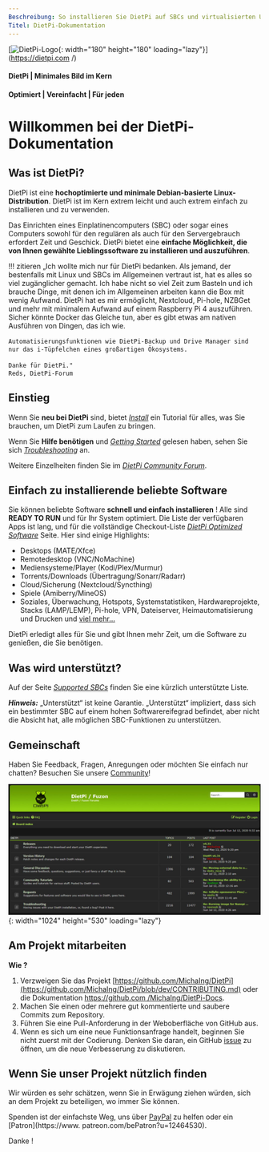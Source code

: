 ```yaml
---
Beschreibung: So installieren Sie DietPi auf SBCs und virtualisierten Umgebungen. Installieren und konfigurieren Sie optimierte Software und vieles mehr.
Titel: DietPi-Dokumentation
---
```


[![DietPi-Logo](https://dietpi.com/images/dietpi-logo_180x180.png){: width="180" height="180" loading="lazy"}](https://dietpi.com /)

#### DietPi | Minimales Bild im Kern

#### Optimiert | Vereinfacht | Für jeden

# Willkommen bei der DietPi-Dokumentation

## Was ist DietPi?

DietPi ist eine **hochoptimierte und minimale Debian-basierte Linux-Distribution**. DietPi ist im Kern extrem leicht und auch extrem einfach zu installieren und zu verwenden.

Das Einrichten eines Einplatinencomputers (SBC) oder sogar eines Computers sowohl für den regulären als auch für den Servergebrauch erfordert Zeit und Geschick. DietPi bietet eine **einfache Möglichkeit, die von Ihnen gewählte Lieblingssoftware zu installieren und auszuführen**.

!!! zitieren
    „Ich wollte mich nur für DietPi bedanken. Als jemand, der bestenfalls mit Linux und SBCs im Allgemeinen vertraut ist, hat es alles so viel zugänglicher gemacht. Ich habe nicht so viel Zeit zum Basteln und ich brauche Dinge, mit denen ich im Allgemeinen arbeiten kann die Box mit wenig Aufwand. DietPi hat es mir ermöglicht, Nextcloud, Pi-hole, NZBGet und mehr mit minimalem Aufwand auf einem Raspberry Pi 4 auszuführen. Sicher könnte Docker das Gleiche tun, aber es gibt etwas am nativen Ausführen von Dingen, das ich wie.

    Automatisierungsfunktionen wie DietPi-Backup und Drive Manager sind nur das i-Tüpfelchen eines großartigen Ökosystems.

    Danke für DietPi."
    Reds, DietPi-Forum

## Einstieg

Wenn Sie **neu bei DietPi** sind, bietet [_Install_](install/) ein Tutorial für alles, was Sie brauchen, um DietPi zum Laufen zu bringen.

Wenn Sie **Hilfe benötigen** und [_Getting Started_](getting_started/) gelesen haben, sehen Sie sich [_Troubleshooting_](https://dietpi.com/phpbb/viewforum.php?f=11) an.

Weitere Einzelheiten finden Sie im [_DietPi Community Forum_](https://dietpi.com/phpbb/viewforum.php?f=5).

## Einfach zu installierende beliebte Software

Sie können beliebte Software **schnell und einfach installieren** ! Alle sind **READY TO RUN** und für Ihr System optimiert. Die Liste der verfügbaren Apps ist lang, und für die vollständige Checkout-Liste [_DietPi Optimized Software_](Software/) Seite. Hier sind einige Highlights:

- Desktops (MATE/Xfce)
- Remotedesktop (VNC/NoMachine)
- Mediensysteme/Player (Kodi/Plex/Murmur)
- Torrents/Downloads (Übertragung/Sonarr/Radarr)
- Cloud/Sicherung (Nextcloud/Syncthing)
- Spiele (Amiberry/MineOS)
- Soziales, Überwachung, Hotspots, Systemstatistiken, Hardwareprojekte, Stacks (LAMP/LEMP), Pi-hole, VPN, Dateiserver, Heimautomatisierung und Drucken
und [viel mehr...](Software/)

DietPi erledigt alles für Sie und gibt Ihnen mehr Zeit, um die Software zu genießen, die Sie benötigen.

## Was wird unterstützt?

Auf der Seite [_Supported SBCs_](hardware/) finden Sie eine kürzlich unterstützte Liste.

**_Hinweis:_** „Unterstützt“ ist keine Garantie. „Unterstützt“ impliziert, dass sich ein bestimmter SBC auf einem hohen Softwarereifegrad befindet, aber nicht die Absicht hat, alle möglichen SBC-Funktionen zu unterstützen.

## Gemeinschaft

Haben Sie Feedback, Fragen, Anregungen oder möchten Sie einfach nur chatten? Besuchen Sie unsere [Community](https://dietpi.com/phpbb/)!

![DietPi-Forum](assets/images/dietpi-forum.jpg){: width="1024" height="530" loading="lazy"}

## Am Projekt mitarbeiten

**Wie ?**

1. Verzweigen Sie das Projekt [https://github.com/MichaIng/DietPi](https://github.com/MichaIng/DietPi/blob/dev/CONTRIBUTING.md) oder die Dokumentation [https://github.com /MichaIng/DietPi-Docs](https://github.com/MichaIng/DietPi-Docs).
2. Machen Sie einen oder mehrere gut kommentierte und saubere Commits zum Repository.
3. Führen Sie eine Pull-Anforderung in der Weboberfläche von GitHub aus.
4. Wenn es sich um eine neue Funktionsanfrage handelt, beginnen Sie nicht zuerst mit der Codierung. Denken Sie daran, ein GitHub [issue](https://github.com/MichaIng/DietPi/issues) zu öffnen, um die neue Verbesserung zu diskutieren.

## Wenn Sie unser Projekt nützlich finden

Wir würden es sehr schätzen, wenn Sie in Erwägung ziehen würden, sich an dem Projekt zu beteiligen, wo immer Sie können.

Spenden ist der einfachste Weg, uns über [PayPal](https://www.paypal.com/cgi-bin/webscr?cmd=_s-xclick&hosted_button_id=6DVBECXRW3TAA) zu helfen oder ein [Patron](https://www. patreon.com/bePatron?u=12464530).

Danke !
